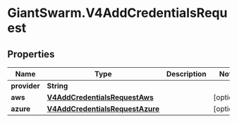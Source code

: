 # GiantSwarm.V4AddCredentialsRequest

## Properties
Name | Type | Description | Notes
------------ | ------------- | ------------- | -------------
**provider** | **String** |  | 
**aws** | [**V4AddCredentialsRequestAws**](V4AddCredentialsRequestAws.md) |  | [optional] 
**azure** | [**V4AddCredentialsRequestAzure**](V4AddCredentialsRequestAzure.md) |  | [optional] 



